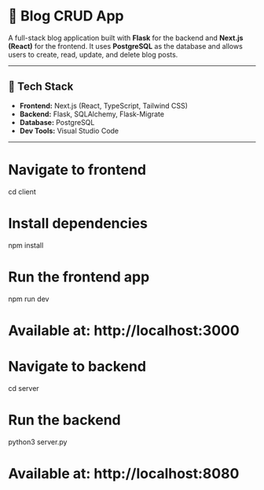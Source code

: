 # 📝 Blog CRUD App

A full-stack blog application built with **Flask** for the backend and **Next.js (React)** for the frontend. It uses **PostgreSQL** as the database and allows users to create, read, update, and delete blog posts.

---

## 🔧 Tech Stack

- **Frontend:** Next.js (React, TypeScript, Tailwind CSS)
- **Backend:** Flask, SQLAlchemy, Flask-Migrate
- **Database:** PostgreSQL
- **Dev Tools:** Visual Studio Code

---

# Navigate to frontend
cd client

# Install dependencies
npm install

# Run the frontend app
npm run dev
# Available at: http://localhost:3000

# Navigate to backend
cd server

# Run the backend
python3 server.py
# Available at: http://localhost:8080